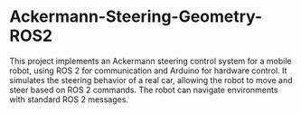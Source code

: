 # Ackermann-Steering-Geometry-ROS2
This project implements an Ackermann steering control system for a mobile robot, using ROS 2 for communication and Arduino for hardware control. It simulates the steering behavior of a real car, allowing the robot to move and steer based on ROS 2 commands. The robot can navigate environments with standard ROS 2 messages.
